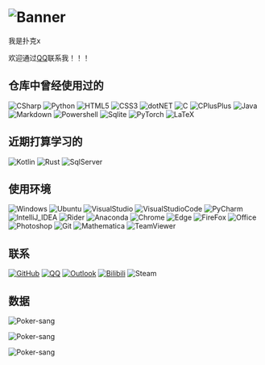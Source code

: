 # ![Banner](https://capsule-render.vercel.app/api?type=transparent&fontColor=ffffff&text=Poker&height=150&fontSize=60&desc=泥嚎！！&descAlignY=75&descAlign=60)

我是扑克x

欢迎通过[QQ](http://wpa.qq.com/msgrd?v=3&uin=2639914082&site=qq&menu=yes)联系我！！！

## 仓库中曾经使用过的

![CSharp](https://img.shields.io/badge/C%23-239120?style=for-the-badge&logo=c-sharp&logoColor=white)
![Python](https://img.shields.io/badge/Python-3776AB?style=for-the-badge&logo=python&logoColor=white)
![HTML5](https://img.shields.io/badge/HTML5-E34F26?style=for-the-badge&logo=html5&logoColor=white)
![CSS3](https://img.shields.io/badge/CSS3-1572B6?style=for-the-badge&logo=css3&logoColor=white)
![dotNET]( https://img.shields.io/badge/.NET-5C2D91?style=for-the-badge&logo=.net&logoColor=white)
![C](https://img.shields.io/badge/C-00599C?style=for-the-badge&logo=c&logoColor=white)
![CPlusPlus](https://img.shields.io/badge/C%2B%2B-00599C?style=for-the-badge&logo=c%2B%2B&logoColor=white)
![Java](https://img.shields.io/badge/Java-ED8B00?style=for-the-badge&logo=java&logoColor=white)
![Markdown](https://img.shields.io/badge/Markdown-000000?style=for-the-badge&logo=markdown&logoColor=white)
![Powershell](https://img.shields.io/badge/Powershell-5391FE?style=for-the-badge&logo=powershell&logoColor=white)
![Sqlite](https://img.shields.io/badge/SQLite-003B57?style=for-the-badge&logo=sqlite&logoColor=white)
![PyTorch](https://img.shields.io/badge/PyTorch-EE4C2C?style=for-the-badge&logo=PyTorch&logoColor=white)
![LaTeX](https://img.shields.io/badge/LaTeX-008080?style=for-the-badge&logo=LaTeX&logoColor=white)

## 近期打算学习的

![Kotlin](https://img.shields.io/badge/Kotlin-7F52FF?&style=for-the-badge&logo=kotlin&logoColor=white)
![Rust](https://img.shields.io/badge/Rust-000000?style=for-the-badge&logo=rust&logoColor=white)
![SqlServer](https://img.shields.io/badge/SQLServer-CC2927?style=for-the-badge&logo=microsoft-sql-server&logoColor=white)

## 使用环境

![Windows](https://img.shields.io/badge/Windows-0078D6?style=for-the-badge&logo=windows&logoColor=white)
![Ubuntu](https://img.shields.io/badge/Ubuntu-E95420?style=for-the-badge&logo=ubuntu&logoColor=white)
![VisualStudio](https://img.shields.io/badge/Visual_Studio-5C2D91?style=for-the-badge&logo=visual-studio&logoColor=white)
![VisualStudioCode](https://img.shields.io/badge/Visual_Studio_Code-0078D4?style=for-the-badge&logo=visual-studio-code&logoColor=white)
![PyCharm](https://img.shields.io/badge/PyCharm-000000.svg?&style=for-the-badge&logo=PyCharm&logoColor=white)
![IntelliJ_IDEA](https://img.shields.io/badge/IntelliJ_IDEA-000000.svg?style=for-the-badge&logo=Intellij-Idea&logoColor=white)
![Rider](https://img.shields.io/badge/Rider-000000.svg?style=for-the-badge&logo=Rider&logoColor=white)
![Anaconda](https://img.shields.io/badge/Anaconda-44A833?logo=Anaconda&style=for-the-badge&logoColor=white)
![Chrome](https://img.shields.io/badge/Chrome-4285F4?style=for-the-badge&logo=Google-chrome&logoColor=white)
![Edge](https://img.shields.io/badge/Edge-0078D7?style=for-the-badge&logo=Microsoft-edge&logoColor=white)
![FireFox](https://img.shields.io/badge/FireFox-FF7139?style=for-the-badge&logo=FireFox&logoColor=white)
![Office](https://img.shields.io/badge/Office-D83B01?style=for-the-badge&logo=Microsoft-Office&logoColor=white)
![Photoshop](https://img.shields.io/badge/Photoshop-31A8FF?style=for-the-badge&logo=Adobe-Photoshop&logoColor=white)
![Git](https://img.shields.io/badge/Git-F05032?style=for-the-badge&logo=Git&logoColor=white)
![Mathematica](https://img.shields.io/badge/Mathematica-DD1100?style=for-the-badge&logo=Wolfram-Mathematica&logoColor=white)
![TeamViewer](https://img.shields.io/badge/TeamViewer-004680?style=for-the-badge&logo=TeamViewer&logoColor=white)

## 联系

[![GitHub](https://img.shields.io/badge/GitHub-poker--sang-100000?style=for-the-badge&logo=github&logoColor=white)](https://github.com/Poker-sang)
[![QQ](https://img.shields.io/badge/QQ-2639914082-EB1923?style=for-the-badge&logo=TencentQQ&logoColor=white)](http://wpa.qq.com/msgrd?v=3&uin=2639914082&site=qq&menu=yes)
[![Outlook](https://img.shields.io/badge/Outlook-poker__sang@outlook.com-0078D4?style=for-the-badge&logo=microsoft-outlook&logoColor=white)](mailto:poker_sang@outlook.com)
[![Bilibili](https://img.shields.io/badge/Bilibili-扑克子-00A1D6?style=for-the-badge&logo=Bilibili&logoColor=white)](https://space.bilibili.com/8528315)
![Steam](https://img.shields.io/badge/Steam-356397585-000000?style=for-the-badge&logo=Steam&logoColor=white)

## 数据

![Poker-sang](https://github-readme-stats.vercel.app/api?username=Poker-sang&include_all_commits=true&show_icons=true&hide_title=true&hide_border=true)

![Poker-sang](https://github-readme-stats.vercel.app/api/top-langs/?username=Poker-sang&layout=compact&langs_count=10&hide_title=true&hide_border=true)

![Poker-sang](https://count.getloli.com/get/@:Poker-sang?theme=rule34)
